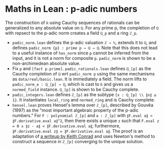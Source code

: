 # Maths in Lean : p-adic numbers

The construction of `ℝ` using Cauchy sequences of rationals can be generalized to any absolute
value on `ℚ`. For any prime p, the completion of `ℚ` with repsect to the p-adic norm creates a field
`ℚ_p` and a ring `ℤ_p`.

* `padic_norm.lean` defines the p-adic valuation `ℤ → ℕ`, extends it to `ℚ`, and defines
  `padic_norm {p} : prime p → ℚ → ℚ`. Note that this does not lead to a useful instance of
  `has_norm` since `p` cannot be inferred from the input, and it is not a norm for
  composite `p`. `padic_norm` is shown to be a non-archimedean absolute value.
* Fix `p` and `[fact p.prime]`. `padic_rationals.lean` defines `ℚ_[p]` as the Cauchy completion of
  `ℚ` wrt `padic_norm p` using the same mechanisms as `data/real/basic.lean`. It is immediately a
  field. The norm lifts to `padic_norm_e : ℚ_[p] → ℚ`, which is cast to `ℝ` and gives us a
  `normed_field` instance. `ℚ_[p]` is shown to be Cauchy complete.
* `padic_integers.lean` defines `ℤ_[p]` as the subtype `{x : ℚ_[p] \\ ∥x∥ ≤ 1}`. It instantiates
  `local_ring` and `normed_ring` and is Cauchy complete.
* `hensel.lean` proves Hensel's lemma over `ℤ_[p]`, described by Gouvêa (1997) as the "most
  important algebraic property of the p-adic numbers." For `F : polynomial ℤ_[p]` and `a : ℤ_[p]`
  with `∥F.eval a∥ < ∥F.derivative.eval a∥^2`, then there exists a unique `z` such that
  `F.eval z = 0 ∧ ∥z - a∥ < ∥F.derivative.eval a∥`; furthermore,
  `∥F.derivative.eval z∥ = ∥F.derivative.eval a∥`. The proof is an adaptation of
  [a writeup by Keith Conrad](http://www.math.uconn.edu/~kconrad/blurbs/gradnumthy/hensel.pdf) and
  uses Newton's method to construct a sequence in `ℤ_[p]` converging to the unique solution.
